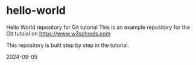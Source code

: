 # hello-world
Hello World repository for Git tutorial
This is an example repository for the Git tutoial on https://www.w3schools.com

This repository is built step by step in the tutorial.

2024-09-05